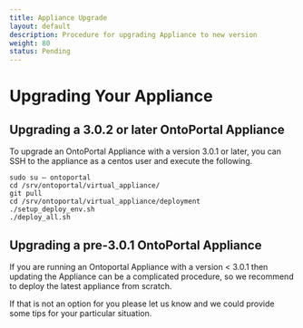 ```yaml
---
title: Appliance Upgrade
layout: default
description: Procedure for upgrading Appliance to new version
weight: 80
status: Pending
---
```

# Upgrading Your Appliance

## Upgrading a 3.0.2 or later OntoPortal Appliance

To upgrade an OntoPortal Appliance with a version 3.0.1 or later, 
you can SSH to the appliance as a centos user and execute the following.

```
sudo su – ontoportal
cd /srv/ontoportal/virtual_appliance/
git pull
cd /srv/ontoportal/virtual_appliance/deployment
./setup_deploy_env.sh
./deploy_all.sh
```

## Upgrading a pre-3.0.1 OntoPortal Appliance

If you are running an Ontoportal Appliance with a version < 3.0.1 
then updating the Appliance can be a complicated procedure, 
so we recommend to deploy the latest appliance from scratch.  

If that is not an option for you please let us know and we could provide some tips
for your particular situation.
